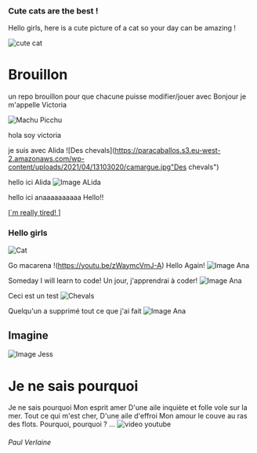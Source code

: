### Cute cats are the best !

Hello girls, here is a cute picture of a cat so your day can be amazing !

![cute cat](https://hips.hearstapps.com/hmg-prod/images/cute-cat-photos-1593441022.jpg?crop=1.00xw:0.753xh;0,0.153xh&resize=1200:*)
# Brouillon
un repo brouillon pour que chacune puisse modifier/jouer avec
Bonjour je m'appelle Victoria

![Machu Picchu  ](https://www.peru.travel/Contenido/Noticia/Imagen/fr/1041/1.0/Principal/rsary.jpg " machu picchu")

hola soy victoria

je suis avec Alida
![Des chevals](https://paracaballos.s3.eu-west-2.amazonaws.com/wp-content/uploads/2021/04/13103020/camargue.jpg"Des chevals")

hello ici Alida 
![Image ALida](https://emova-monceaufleurs-fr-storage.omn.proximis.com/Imagestorage/images/454/546/64a6bee42830f_MF_23_06_5969_FicheProduit_EteProduistPlus_910x10908.jpg)

hello ici anaaaaaaaaaa
Hello!!

[I´m really tired! ](https://totalhealthchiropractic.com.au/wp-content/uploads/2022/09/pexels-andrea-piacquadio-3791136-1024x683.jpg)]


### Hello girls
![Cat](https://upload.wikimedia.org/wikipedia/commons/thumb/b/b8/Cute_cat_%281698598876%29.jpg/1200px-Cute_cat_%281698598876%29.jpg?20140706081917 "cute cat")

Go macarena !(https://youtu.be/zWaymcVmJ-A)
Hello Again!
![Image Ana](https://i2.wp.com/atiempo.tv/wp-content/uploads/2019/10/Cansancio1.jpg?fit=780%2C439&ssl=1)

Someday I will learn to code! 
Un jour, j'apprendrai à coder!
![Image Ana](https://jrmcoaching.com.br/wp-content/uploads/2017/03/Mente-Positiva.jpg)

Ceci est un test
![Chevals](https://i.pinimg.com/474x/ba/df/04/badf046ec50c6a51ca1e418438d5373c.jpg "Cheval")

Quelqu'un a supprimé tout ce que j'ai fait
![Image Ana](https://img.freepik.com/free-photo/offended-angry-woman-cross-hands-chest-frowning-sulking-insulted-standing-beige-background_1258-87274.jpg?w=1380&t=st=1690808805~exp=1690809405~hmac=bd667dced811996d5a6e14e41094244439a91b8ac3e618f524458cdac99246e0)

## Imagine
![Image Jess](https://media.istockphoto.com/id/1322277517/fr/photo/herbe-sauvage-dans-les-montagnes-au-coucher-du-soleil.jpg?s=612x612&w=0&k=20&c=tQ19uZQLlIFy8J6QWMyOL6lPt3pdSHBSDFHoXr1K_g0=)

# Je ne sais pourquoi
Je ne sais pourquoi
Mon esprit amer
D'une aile inquiète et folle vole sur la mer.
Tout ce qui m'est cher,
D'une aile d'effroi
Mon amour le couve au ras des flots. Pourquoi, pourquoi ?
... ![video youtube](https://www.poeticamundi.com/plus-beaux-poemes-sur-les-reves-et-limaginaire/)
###### Paul Verlaine